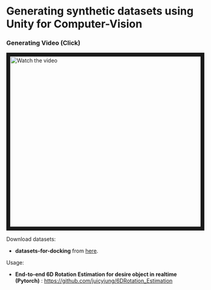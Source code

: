 # Generating synthetic datasets using Unity for Computer-Vision


### Generating Video (Click)

<a href="https://youtu.be/wjZhpO2m6Bk" target="_blank">
 <img src="http://img.youtube.com/vi/wjZhpO2m6Bk/maxresdefault.jpg" alt="Watch the video" width="800" height="450" border="10" />
</a>


Download datasets:

* **datasets-for-docking** from [here](https://huggingface.co/datasets).


Usage:

* **End-to-end 6D Rotation Estimation for desire object in realtime (Pytorch)** : https://github.com/juicyjung/6DRotation_Estimation

